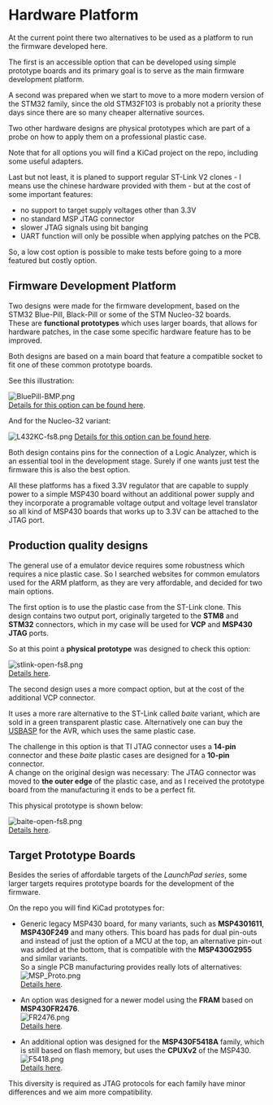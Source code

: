 # Hardware Platform

At the current point there two alternatives to be used as a platform 
to run the firmware developed here.

The first is an accessible option that can be developed using simple 
prototype boards and its primary goal is to serve as the main firmware 
development platform.

A second was prepared when we start to move to a more modern version of 
the STM32 family, since the old STM32F103 is probably not a priority 
these days since there are so many cheaper alternative sources.

Two other hardware designs are physical prototypes which are part of a 
probe on how to apply them on a professional plastic case.

Note that for all options you will find a KiCad project on the repo, including some useful adapters.

Last but not least, it is planed to support regular ST-Link V2 clones - 
I means use the chinese hardware provided with them - but at the cost of 
some important features:
- no support to target supply voltages other than 3.3V
- no standard MSP JTAG connector
- slower JTAG signals using bit banging
- UART function will only be possible when applying patches on the PCB.

So, a low cost option is possible to make tests before going to a more 
featured but costly option.

## Firmware Development Platform

Two designs were made for the firmware development, based on the STM32 Blue-Pill, Black-Pill or some of the STM Nucleo-32 boards.  
These are **functional prototypes** which uses larger boards, that allows 
for hardware patches, in the case some specific hardware feature has to 
be improved.

Both designs are based on a main board that feature a compatible socket 
to fit one of these common prototype boards.

See this illustration:

![BluePill-BMP.png](BlackPill-BMP/images/BlackPill-BMP-fs8.png)  
[Details for this option can be found here](BlackPill-BMP/README.md).

And for the Nucleo-32 variant:

![L432KC-fs8.png](L432KC/images/L432KC-fs8.png)
[Details for this option can be found here](L432KC/README.md).

Both design contains pins for the connection of a Logic Analyzer, which 
is an essential tool in the development stage. Surely if one wants just test the firmware this is also the best option.

All these platforms has a fixed 3.3V regulator that are capable to supply 
power to a simple MSP430 board without an additional power supply and 
they incorporate a programable voltage output and voltage level 
translator so all kind of MSP430 boards that works up to 3.3V can be 
attached to the JTAG port.


## Production quality designs

The general use of a emulator device requires some robustness which 
requires a nice plastic case. So I searched websites for common emulators 
used for the ARM platform, as they are very affordable, and decided for
two main options.

The first option is to use the plastic case from the ST-Link clone. This 
design contains two output port, originally targeted to the **STM8** and 
**STM32** connectors, which in my case will be used for **VCP** and 
**MSP430 JTAG** ports.

So at this point a **physical prototype** was designed to check this option:

![stlink-open-fs8.png](MSPBMP/images/stlink-open-fs8.png)  
[Details here](MSPBMP/README.md).


The second design uses a more compact option, but at the cost of the additional VCP connector.

It uses a more rare alternative to the ST-Link called *baite* variant, 
which are sold in a green transparent plastic case. Alternatively one can buy the [USBASP](https://www.avrfreaks.net/sites/default/files/forum_attachments/20190528_231028.jpg) for the AVR, which uses the same plastic case.

The challenge in this option is that TI JTAG connector uses a **14-pin** 
connector and these *baite* plastic cases are designed for a **10-pin** 
connector.  
A change on the original design was necessary: The JTAG connector was 
moved to **the outer edge** of the plastic case, and as I received the 
prototype board from the manufacturing it ends to be a perfect fit.

This physical prototype is shown below:

![baite-open-fs8.png](MSPBMP2-stick/images/baite-open-fs8.png)  
[Details here](MSPBMP2-stick/README.md).


## Target Prototype Boards ##

Besides the series of affordable targets of the *LaunchPad series*, some 
larger targets requires prototype boards for the development of the 
firmware.

On the repo you will find KiCad prototypes for:

- Generic legacy MSP430 board, for many variants, such as **MSP4301611**, 
**MSP430F249** and many others. This board has pads for dual pin-outs and 
instead of just the option of a MCU at the top, an alternative pin-out 
was added at the bottom, that is compatible with the **MSP430G2955** and 
similar variants.   
So a single PCB manufacturing provides really lots of alternatives:  
![MSP_Proto.png](Target_Proto_Boards/MSP_Proto/images/MSP_Proto.png)  
[Details here](Target_Proto_Boards/MSP_Proto/README.md).

- An option was designed for a newer model using the **FRAM** based on **MSP430FR2476**.  
![FR2476.png](Target_Proto_Boards/FR2476/images/FR2476.png)  
[Details here](Target_Proto_Boards/FR2476/README.md).

- An additional option was designed for the **MSP430F5418A** family, 
which is still based on flash memory, but uses the **CPUXv2** of the 
MSP430.
![F5418.png](Target_Proto_Boards/F5418/images/F5418.png)  
[Details here](Target_Proto_Boards/F5418/README.md).

This diversity is required as JTAG protocols for each family have minor 
differences and we aim more compatibility.
